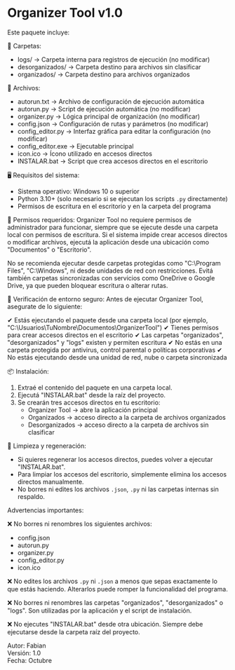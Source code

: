 Organizer Tool v1.0
===================

Este paquete incluye:

📁 Carpetas:
- logs/ → Carpeta interna para registros de ejecución (no modificar)
- desorganizados/ → Carpeta destino para archivos sin clasificar
- organizados/ → Carpeta destino para archivos organizados

📄 Archivos:
- autorun.txt → Archivo de configuración de ejecución automática
- autorun.py → Script de ejecución automática (no modificar)
- organizer.py → Lógica principal de organización (no modificar)
- config.json → Configuración de rutas y parámetros (no modificar)
- config_editor.py → Interfaz gráfica para editar la configuración (no modificar)
- config_editor.exe → Ejecutable principal
- icon.ico → Ícono utilizado en accesos directos
- INSTALAR.bat → Script que crea accesos directos en el escritorio

🖥️ Requisitos del sistema:
- Sistema operativo: Windows 10 o superior
- Python 3.10+ (solo necesario si se ejecutan los scripts `.py` directamente)
- Permisos de escritura en el escritorio y en la carpeta del programa

🔐 Permisos requeridos:
Organizer Tool no requiere permisos de administrador para funcionar, siempre que se ejecute desde una carpeta local con permisos de escritura. Si el sistema impide crear accesos directos o modificar archivos, ejecutá la aplicación desde una ubicación como "Documentos" o "Escritorio".

No se recomienda ejecutar desde carpetas protegidas como "C:\Program Files", "C:\Windows", ni desde unidades de red con restricciones. Evitá también carpetas sincronizadas con servicios como OneDrive o Google Drive, ya que pueden bloquear escritura o alterar rutas.

🧪 Verificación de entorno seguro:
Antes de ejecutar Organizer Tool, asegurate de lo siguiente:

✔ Estás ejecutando el paquete desde una carpeta local (por ejemplo, "C:\Usuarios\TuNombre\Documentos\OrganizerTool")
✔ Tienes permisos para crear accesos directos en el escritorio
✔ Las carpetas "organizados", "desorganizados" y "logs" existen y permiten escritura
✔ No estás en una carpeta protegida por antivirus, control parental o políticas corporativas
✔ No estás ejecutando desde una unidad de red, nube o carpeta sincronizada

📦 Instalación:
1. Extraé el contenido del paquete en una carpeta local.
2. Ejecutá "INSTALAR.bat" desde la raíz del proyecto.
3. Se crearán tres accesos directos en tu escritorio:
   - Organizer Tool → abre la aplicación principal
   - Organizados → acceso directo a la carpeta de archivos organizados
   - Desorganizados → acceso directo a la carpeta de archivos sin clasificar

🧼 Limpieza y regeneración:
- Si quieres regenerar los accesos directos, puedes volver a ejecutar "INSTALAR.bat".
- Para limpiar los accesos del escritorio, simplemente elimina los accesos directos manualmente.
- No borres ni edites los archivos `.json`, `.py` ni las carpetas internas sin respaldo.

Advertencias importantes:

❌ No borres ni renombres los siguientes archivos:
   - config.json
   - autorun.py
   - organizer.py
   - config_editor.py
   - icon.ico

❌ No edites los archivos `.py` ni `.json` a menos que sepas exactamente lo que estás haciendo. Alterarlos puede romper la funcionalidad del programa.

❌ No borres ni renombres las carpetas "organizados", "desorganizados" o "logs". Son utilizadas por la aplicación y el script de instalación.

❌ No ejecutes "INSTALAR.bat" desde otra ubicación. Siempre debe ejecutarse desde la carpeta raíz del proyecto.

Autor: Fabian  
Versión: 1.0  
Fecha: Octubre 
